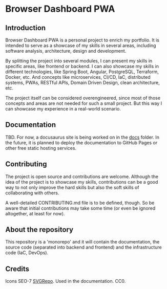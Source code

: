 # Browser Dashboard PWA

## Introduction

Browser Dashboard PWA is a personal project to enrich my portfolio. It is intended to serve as a showcase of my skills
in several areas, including software analysis, architecture, design and development.

By splitting the project into several modules, I can present my skills in specific areas, like frontend or backend. I
can also showcase my skills in different technologies, like Spring Boot, Angular, PostgreSQL, Terraform, Docker, etc.
And concepts like microservices, CI/CD, IaC, distributed systems, PWAs, RESTful APIs, Domain Driven Design, clean
architecture, etc.

The project itself can be considered overengineered, since most of those concepts and areas are not needed for such a
small project. But this way I can showcase my experience in a real-world scenario.

## Documentation

TBD. For now, a docusaurus site is being worked on in the [docs](docs) folder. In the future, it is planned to deploy
the documentation to GitHub Pages or other free static hosting services.

## Contributing

The project is open source and contributions are welcome. Although the idea of the project is to showcase my skills,
contributions can be a good way to not only improve the hard skills but also the soft skills of collaborating with
others.

A well-detailed CONTRIBUTING.md file is to be defined, though. So be aware that initial contributions may take some
time (or even be ignored altogether, at least for now).

## About the repository

This repository is a 'monorepo' and it will contain the documentation, the source code (separated into backend and
frontend) and the infrastructure code (IaC, DevOps).

## Credits

Icons SEO-7 [SVGRepo](https://www.svgrepo.com/collection/seo-7/2). Used in the documentation. CC0.
